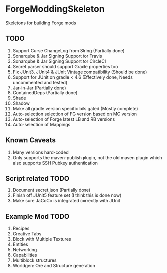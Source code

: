 # ForgeModdingSkeleton
Skeletons for building Forge mods

## TODO
1) Support Curse ChangeLog from String (Partially done)
2) Sonarqube & Jar Signing Support for Travis
3) Sonarqube & Jar Signing Support for CircleCI
4) Secret parser should support Gradle properties too
5) Fix JUnit3, JUnit4 & JUnit Vintage compatibility (Should be done)
6) Support for JUnit on gradle < 4.6 (Effectively done, Needs uncommented and tested)
7) Jar-in-Jar (Partially done)
8) ContainedDeps (Partially done)
9) Shade
10) Shadow
11) Make all gradle version specific bits gated (Mostly complete)
12) Auto-selection selection of FG version based on MC version
13) Auto-selection of Forge latest LB and RB versions
14) Auto-selection of Mappings

## Known Caveats
1) Many versions hard-coded
2) Only supports the maven-publish plugin, not the old maven plugin which also supports SSH Pubkey authentication

## Script related TODO
1) Document secret.json (Partially done)
2) Finish off JUnit5 feature set (I think this is done now)
3) Make sure JaCoCo is integrated correctly with JUnit

## Example Mod TODO
1) Recipes
2) Creative Tabs
3) Block with Multiple Textures
4) Entities
5) Networking
6) Capabilities
7) Multiblock structures
8) Worldgen: Ore and Structure generation
